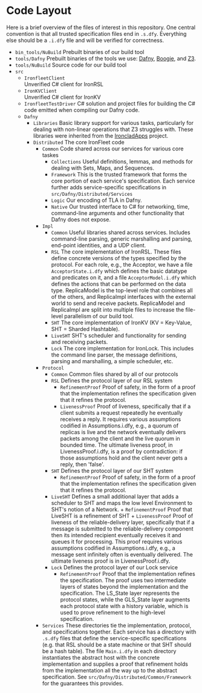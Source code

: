 # Code Layout

Here is a brief overview of the files of interest in this repository.  One central
convention is that all trusted specification files end in `.s.dfy`.  Everything else
should be a `.i.dfy` file and will be verified for correctness.

- `bin_tools/NuBuild` 
  Prebuilt binaries of our build tool
- `tools/Dafny` 
  Prebuilt binaries of the tools we use: 
    [Dafny](http://research.microsoft.com/en-us/projects/dafny/),
    [Boogie](https://github.com/boogie-org/boogie), and
    [Z3](https://github.com/Z3Prover/z3).
- `tools/NuBuild` 
  Source code for our build tool
- `src`
  + `IronfleetClient`     
    Unverified C# client for IronRSL
  + `IronKVClient`  
    Unverified C# client for IronKV
  + `IronfleetTestDriver` 
    C# solution and project files for building the C# code emitted
    when compiling our Dafny code.
  + `Dafny`
    - `Libraries` 
      Basic library support for various tasks, particularly for dealing with
      non-linear operations that Z3 struggles with.  These libraries were inherited from
      the [IroncladApps](http://research.microsoft.com/apps/pubs/default.aspx?id=230123) project.
    - `Distributed`
      The core IronFleet code
      + `Common`
        Code shared across our services for various core taskes
        - `Collections`
          Useful definitions, lemmas, and methods for dealing with Sets, Maps, and Sequences.
        - `Framework`
          This is the trusted framework that forms the core portion of each service's
          specification.  Each service further adds service-specific specifications in
          `src/Dafny/Distributed/Services`
        - `Logic`
          Our encoding of TLA in Dafny.
        - `Native`
          Our trusted interface to C# for networking, time, command-line arguments and
          other functionality that Dafny does not expose.
      + `Impl`
        - `Common`
          Useful libraries shared across services.  Includes command-line parsing, generic
          marshalling and parsing, end-point identities, and a UDP client.
        - `RSL`
          The core implementation of IronRSL.  These files define concrete versions of the
          types specified by the protocol.  For each role, e.g., the Acceptor, we have a
          file `AcceptorState.i.dfy` which defines the basic datatype and predicates on
          it, and a file `AcceptorModel.i.dfy` which defines the actions that can be
          performed on the data type.  ReplicaModel is the top-level role that combines
          all of the others, and ReplicaImpl interfaces with the external world to send
          and receive packets.  ReplicaModel and ReplicaImpl are split into multiple files
          to increase the file-level parallelism of our build tool.
        - `SHT`
          The core implementation of IronKV (KV = Key-Value, SHT = Sharded Hashtable).  
        - `LiveSHT`
          SHT's scheduler and functionality for sending and receiving packets.  
        - `Lock`
          The core implementation for IronLock. This includes the command line parser,
          the message definitions, parsing and marshalling, a simple scheduler, etc. 
      + `Protocol`
        - `Common`
          Common files shared by all of our protocols
        - `RSL`
          Defines the protocol layer of our RSL system
            + `RefinementProof`
              Proof of safety, in the form of a proof that the implementation
          refines the specification given that it refines the protocol.
            + `LivenessProof`
              Proof of liveness, specifically that if a client submits a request
          repeatedly he eventually receives a reply.  It requires
          various assumptions codified in Assumptions.i.dfy, e.g.,
          a quorum of replicas is live and the network
          eventually delivers packets among the client and
          the live quorum in bounded time.
          The ultimate liveness proof, in LivenessProof.i.dfy, is a proof
          by contradiction:  if those assumptions hold and the client
          never gets a reply, then 'false'.
        - `SHT`
          Defines the protocol layer of our SHT system
            + `RefinementProof`
              Proof of safety, in the form of a proof that the implementation
              refines the specification given that it refines the protocol.
        - `LiveSHT`
          Defines a small additional layer that adds a scheduler to SHT and maps
          the low level Environment to SHT's notion of a Network.
              + `RefinementProof`
                Proof that LiveSHT is a refinement of SHT
              + `LivenessProof`
                Proof of liveness of the reliable-delivery layer, specifically
                that if a message is submitted to the reliable-delivery component
                then its intended recipient eventually receives it and queues
                it for processing.  This proof requires
                various assumptions codified in Assumptions.i.dfy,
                e.g., a message sent infinitely often
                is eventually delivered.  The ultimate
                liveness proof is in LivenessProof.i.dfy.
        - `Lock`
          Defines the protocol layer of our Lock service
            + `RefinementProof`
               Proof that the implementation refines the specification. The proof
               uses two intermediate layers of states beyond the implementation and 
               the specification. The LS_State layer represents the protocol states, 
               while the GLS_State layer augments each protocol state with a history
               variable, which is used to prove refinement to the high-level specification.
      + `Services`
        These directories tie the implementation, protocol, and specifications together.
        Each service has a directory with `.s.dfy` files that define the service-specific
        specifications (e.g. that RSL should be a state machine or that SHT should be a
        hash table).  The file `Main.i.dfy` in each directory instantiates the abstract
        host with the concrete implementation and supplies a proof that refinement holds
        from the implementation all the way up to the abstract specification.  See
        `src/Dafny/Distributed/Common/Framework` for the guarantees this provides.


